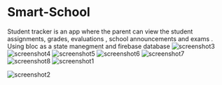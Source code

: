 # Smart-School
Student tracker is an app where the parent can view the student assignments, grades, evaluations , school announcements and exams .
Using bloc as a state manegment and firebase database ![screenshot3](https://user-images.githubusercontent.com/60745552/139584107-55af0705-04b9-41ad-8fbb-e09f22261240.jpeg)
![screenshot4](https://user-images.githubusercontent.com/60745552/139584109-0e7236ea-0bce-4659-bdc9-c4558142a007.jpeg)
![screenshot5](https://user-images.githubusercontent.com/60745552/139584114-176a6f30-598c-4196-bff4-cc024d963f19.jpeg)
![screenshot6](https://user-images.githubusercontent.com/60745552/139584116-479bedb6-3d16-40ab-ac88-bd770910e5b8.jpeg)
![screenshot7](https://user-images.githubusercontent.com/60745552/139584120-f6cec6c4-7cc2-4b73-9fe0-b93860c3fff1.jpeg)
![screenshot8](https://user-images.githubusercontent.com/60745552/139584122-93459f55-7332-446c-baab-9912cd1523e5.jpeg)
![screenshot1](https://user-images.githubusercontent.com/60745552/139584126-174cb7c2-b4f4-4b89-948b-b83a36aec845.jpeg)

![screenshot2](https://user-images.githubusercontent.com/60745552/139584103-3ee76d06-35ad-4439-99a8-719405b744af.jpeg)
